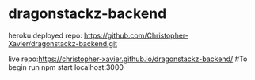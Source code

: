 # dragonstackz-backend
heroku:deployed
repo: https://github.com/Christopher-Xavier/dragonstackz-backend.git

live repo:https://christopher-xavier.github.io/dragonstackz-backend/
#To begin run npm start localhost:3000

